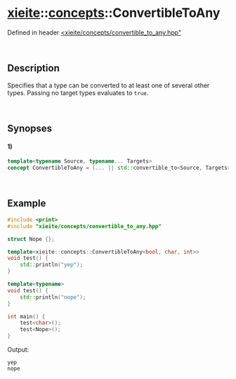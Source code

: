 # [xieite](../../xieite.md)\:\:[concepts](../../concepts.md)\:\:ConvertibleToAny
Defined in header [<xieite/concepts/convertible_to_any.hpp"](../../../include/xieite/concepts/convertible_to_any.hpp)

&nbsp;

## Description
Specifies that a type can be converted to at least one of several other types. Passing no target types evaluates to `true`.

&nbsp;

## Synopses
#### 1)
```cpp
template<typename Source, typename... Targets>
concept ConvertibleToAny = (... || std::convertible_to<Source, Targets>);
```

&nbsp;

## Example
```cpp
#include <print>
#include "xieite/concepts/convertible_to_any.hpp"

struct Nope {};

template<xieite::concepts::ConvertibleToAny<bool, char, int>>
void test() {
    std::println("yep");
}

template<typename>
void test() {
    std::println("nope");
}

int main() {
    test<char>();
    test<Nope>();
}
```
Output:
```
yep
nope
```

